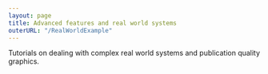 ```yaml
---
layout: page
title: Advanced features and real world systems
outerURL: "/RealWorldExample"
---
```


Tutorials on dealing with complex real world systems and publication quality graphics.